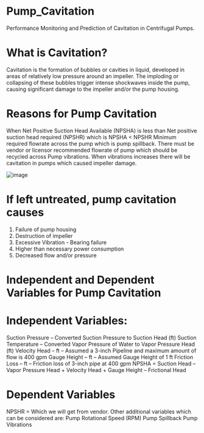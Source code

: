 # Pump_Cavitation
Performance Monitoring and Prediction of Cavitation in Centrifugal Pumps.

# What is Cavitation?
Cavitation is the formation of bubbles or cavities in liquid, developed in areas of relatively low pressure around an impeller. The imploding or collapsing of these bubbles trigger intense shockwaves inside the pump, causing significant damage to the impeller and/or the pump housing.

# Reasons for Pump Cavitation
When Net Positive Suction Head Available (NPSHA)  is less than Net positive suction head required (NPSHR) which is NPSHA < NPSHR
Minimum required flowrate across the pump which is pump spillback. There must be vendor or licensor recommended flowrate of pump which should be recycled across 
Pump vibrations. When vibrations increases there will be cavitation in pumps which caused impeller damage.

![image](https://user-images.githubusercontent.com/36400481/114375682-8c8d2680-9ba2-11eb-9d14-ee5e71bf9654.png)

# If left untreated, pump cavitation causes

1. Failure of pump housing
2. Destruction of impeller
3. Excessive Vibration - Bearing failure
4. Higher than necessary power consumption
5. Decreased flow and/or pressure

# Independent and Dependent Variables for Pump Cavitation

# Independent Variables:

Suction Pressure – Converted Suction Pressure to Suction Head (ft)
Suction Temperature – Converted Vapor Pressure of Water to Vapor Pressure Head (ft)
Velocity Head – ft – Assumed a 3-inch Pipeline and maximum amount of flow is 400 gpm
Gauge Height – ft –  Assumed Gauge Height of 1 ft
Friction Loss – ft – Friction loss of 3-inch pipe at 400 gpm
NPSHA = Suction Head – Vapor Pressure Head + Velocity Head + Gauge Height – Frictional Head

# Dependent Variables

NPSHR = Which we will get from vendor.
Other additional variables which can be considered are:
Pump Rotational Speed (RPM)
Pump Spillback
Pump Vibrations



